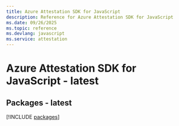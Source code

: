 ```yaml
---
title: Azure Attestation SDK for JavaScript
description: Reference for Azure Attestation SDK for JavaScript
ms.date: 09/26/2025
ms.topic: reference
ms.devlang: javascript
ms.service: attestation
---
```

# Azure Attestation SDK for JavaScript - latest
## Packages - latest
[!INCLUDE [packages](attestation-index.md)]